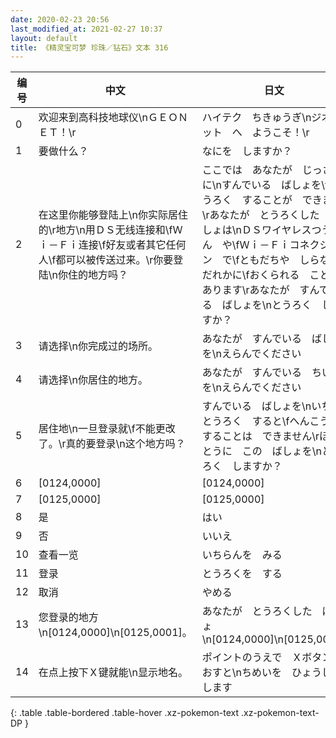 ```yaml
---
date: 2020-02-23 20:56
last_modified_at: 2021-02-27 10:37
layout: default
title: 《精灵宝可梦 珍珠／钻石》文本 316
---
```

| 编号 | 中文 | 日文 |
| ---- | ---- | ---- |
| 0 | 欢迎来到高科技地球仪\nＧＥＯＮＥＴ！\r | ハイテク　ちきゅうぎ\nジオネット　へ　ようこそ！\r |
| 1 | 要做什么？ | なにを　しますか？ |
| 2 | 在这里你能够登陆上\n你实际居住的\r地方\n用ＤＳ无线连接和\fＷｉ－Ｆｉ连接\f好友或者其它任何人\f都可以被传送过来。\r你要登陆\n你住的地方吗？ | ここでは　あなたが　じっさいに\nすんでいる　ばしょを\fとうろく　することが　できます\rあなたが　とうろくした　ばしょは\nＤＳワイヤレスつうしん　や\fＷｉ－Ｆｉコネクション　で\fともだちや　しらない　だれかに\fおくられる　ことが　あります\rあなたが　すんでいる　ばしょを\nとうろく　しますか？ |
| 3 | 请选择\n你完成过的场所。 | あなたが　すんでいる　ばしょを\nえらんでください |
| 4 | 请选择\n你居住的地方。 | あなたが　すんでいる　ちいきを\nえらんでください |
| 5 | 居住地\n一旦登录就\f不能更改了。\r真的要登录\n这个地方吗？ | すんでいる　ばしょを\nいちど　とうろく　すると\fへんこう　することは　できません\rほんとうに　この　ばしょを\nとうろく　しますか？ |
| 6 | [0124,0000] | [0124,0000] |
| 7 | [0125,0000] | [0125,0000] |
| 8 | 是 | はい |
| 9 | 否 | いいえ |
| 10 | 查看一览 | いちらんを　みる |
| 11 | 登录 | とうろくを　する |
| 12 | 取消 | やめる |
| 13 | 您登录的地方\n[0124,0000]\n[0125,0001]。 | あなたが　とうろくした　ばしょ\n[0124,0000]\n[0125,0001] |
| 14 | 在点上按下Ｘ键就能\n显示地名。 | ポイントのうえで　Ｘボタンを　おすと\nちめいを　ひょうじ　します |
{: .table .table-bordered .table-hover .xz-pokemon-text .xz-pokemon-text-DP }